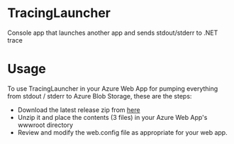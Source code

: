 # TracingLauncher
Console app that launches another app and sends stdout/stderr to .NET trace

# Usage

To use TracingLauncher in your Azure Web App for pumping everything from stdout / stderr to Azure Blob Storage, these are the steps:
- Download the latest release zip from [here](../../releases/download/v2/TracingLauncher.zip)
- Unzip it and place the contents (3 files) in your Azure Web App's wwwroot directory
- Review and modify the web.config file as appropriate for your web app.
